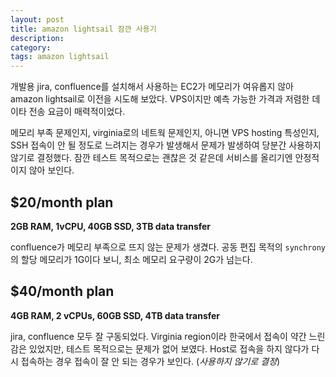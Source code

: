 ```yaml
---
layout: post
title: amazon lightsail 잠깐 사용기
description: 
category: 
tags: amazon lightsail 
---
```


개발용 jira, confluence를 설치해서 사용하는 EC2가 메모리가 여유롭지 않아 amazon lightsail로 이전을 시도해 보았다. VPS이지만 예측 가능한 가격과 저렴한 데이타 전송 요금이 매력적이었다. 

메모리 부족 문제인지, virginia로의 네트웍 문제인지, 아니면 VPS hosting 특성인지, SSH 접속이 안 될 정도로 느려지는 경우가 발생해서 문제가 발생하여 당분간 사용하지 않기로 결정했다. 잠깐 테스트 목적으로는 괜찮은 것 같은데 서비스를 올리기엔 안정적이지 않아 보인다. 

## $20/month plan

 **2GB RAM, 1vCPU, 40GB SSD, 3TB data transfer**

confluence가 메모리 부족으로 뜨지 않는 문제가 생겼다. 공동 편집 목적의 `synchrony`의 할당 메모리가 1G이다 보니, 최소 메모리 요구량이 2G가 넘는다. 

## $40/month plan 

**4GB RAM, 2 vCPUs, 60GB SSD, 4TB data transfer**

jira, confluence 모두 잘 구동되었다. Virginia region이라 한국에서 접속이 약간 느린 감은 있었지만, 테스트 목적으로는 문제가 없어 보였다. Host로 접속을 하지 않다가 다시 접속하는 경우 접속이 잘 안 되는 경우가 보인다. (*사용하지 않기로 결정*)

